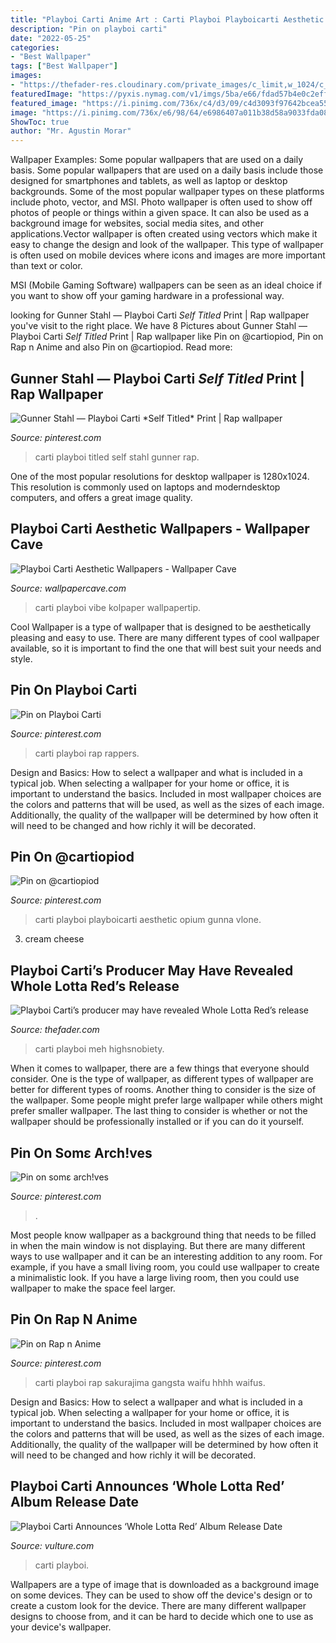 ```yaml
---
title: "Playboi Carti Anime Art : Carti Playboi Playboicarti Aesthetic Opium Gunna Vlone"
description: "Pin on playboi carti"
date: "2022-05-25"
categories:
- "Best Wallpaper"
tags: ["Best Wallpaper"]
images:
- "https://thefader-res.cloudinary.com/private_images/c_limit,w_1024/c_crop,h_533,w_1024,x_0,y_127,f_auto,q_auto:eco/GettyImages-1181414702_d88qa6/GettyImages-1181414702_d88qa6.jpg"
featuredImage: "https://pyxis.nymag.com/v1/imgs/5ba/e66/fdad57b4e0c2eff60be5a4913ede9d0eff-playboi-carti.1x.rsocial.w1200.jpg"
featured_image: "https://i.pinimg.com/736x/c4/d3/09/c4d3093f97642bcea55661ff25d91921.jpg"
image: "https://i.pinimg.com/736x/e6/98/64/e6986407a011b38d58a9033fda088800.jpg"
ShowToc: true
author: "Mr. Agustin Morar"
---
```



Wallpaper Examples: Some popular wallpapers that are used on a daily basis.
Some popular wallpapers that are used on a daily basis include those designed for smartphones and tablets, as well as laptop or desktop backgrounds. Some of the most popular wallpaper types on these platforms include photo, vector, and MSI. 
Photo wallpaper is often used to show off photos of people or things within a given space. It can also be used as a background image for websites, social media sites, and other applications.Vector wallpaper is often created using vectors which make it easy to change the design and look of the wallpaper. This type of wallpaper is often used on mobile devices where icons and images are more important than text or color. 

MSI (Mobile Gaming Software) wallpapers can be seen as an ideal choice if you want to show off your gaming hardware in a professional way.

	

		
looking for Gunner Stahl — Playboi Carti *Self Titled* Print | Rap wallpaper you've visit to the right place. We have 8 Pictures about Gunner Stahl — Playboi Carti *Self Titled* Print | Rap wallpaper like Pin on @cartiopiod, Pin on Rap n Anime and also Pin on @cartiopiod. Read more:
		
    
## Gunner Stahl — Playboi Carti *Self Titled* Print | Rap Wallpaper

<img loading=lazy src="https://i.pinimg.com/736x/d2/59/bd/d259bd3e0df18d003dde8eda41444480.jpg" onerror="this.onerror=null;this.src='https://tse1.mm.bing.net/th?id=OIP.yQjGRT-8X9qrHleDbIaRpgHaLL&amp;pid=15.1';" alt="Gunner Stahl — Playboi Carti *Self Titled* Print | Rap wallpaper">

_Source: pinterest.com_

>carti playboi titled self stahl gunner rap. 

	

One of the most popular resolutions for desktop wallpaper is 1280x1024. This resolution is commonly used on laptops and moderndesktop computers, and offers a great image quality.

    
## Playboi Carti Aesthetic Wallpapers - Wallpaper Cave

<img loading=lazy src="https://wallpapercave.com/wp/wp5330364.png" onerror="this.onerror=null;this.src='https://tse3.mm.bing.net/th?id=OIP.1QS-KYpUy1oMZPMBOhaGhQHaHV&amp;pid=15.1';" alt="Playboi Carti Aesthetic Wallpapers - Wallpaper Cave">

_Source: wallpapercave.com_

>carti playboi vibe kolpaper wallpapertip. 

	

Cool Wallpaper is a type of wallpaper that is designed to be aesthetically pleasing and easy to use. There are many different types of cool wallpaper available, so it is important to find the one that will best suit your needs and style.

    
## Pin On Playboi Carti

<img loading=lazy src="https://i.pinimg.com/736x/c4/d3/09/c4d3093f97642bcea55661ff25d91921.jpg" onerror="this.onerror=null;this.src='https://tse3.mm.bing.net/th?id=OIP.zwR1HI__6FcWW7TrBvVtbgHaNL&amp;pid=15.1';" alt="Pin on Playboi Carti">

_Source: pinterest.com_

>carti playboi rap rappers. 

	

Design and Basics: How to select a wallpaper and what is included in a typical job.
When selecting a wallpaper for your home or office, it is important to understand the basics. Included in most wallpaper choices are the colors and patterns that will be used, as well as the sizes of each image. Additionally, the quality of the wallpaper will be determined by how often it will need to be changed and how richly it will be decorated.

    
## Pin On @cartiopiod

<img loading=lazy src="https://i.pinimg.com/736x/50/80/82/508082b5e8ac8375fa7224114d5588f3.jpg" onerror="this.onerror=null;this.src='https://tse1.mm.bing.net/th?id=OIP.eN1d900yLgOQCJRkPxl8QAHaLH&amp;pid=15.1';" alt="Pin on @cartiopiod">

_Source: pinterest.com_

>carti playboi playboicarti aesthetic opium gunna vlone. 

	

3. cream cheese 

    
## Playboi Carti’s Producer May Have Revealed Whole Lotta Red’s Release

<img loading=lazy src="https://thefader-res.cloudinary.com/private_images/c_limit,w_1024/c_crop,h_533,w_1024,x_0,y_127,f_auto,q_auto:eco/GettyImages-1181414702_d88qa6/GettyImages-1181414702_d88qa6.jpg" onerror="this.onerror=null;this.src='https://tse3.mm.bing.net/th?id=OIP.xhjqlUK-lOv7XURjqp5daAHaD2&amp;pid=15.1';" alt="Playboi Carti’s producer may have revealed Whole Lotta Red’s release">

_Source: thefader.com_

>carti playboi meh highsnobiety. 

	

When it comes to wallpaper, there are a few things that everyone should consider. One is the type of wallpaper, as different types of wallpaper are better for different types of rooms. Another thing to consider is the size of the wallpaper. Some people might prefer large wallpaper while others might prefer smaller wallpaper. The last thing to consider is whether or not the wallpaper should be professionally installed or if you can do it yourself.

    
## Pin On Somε Arch!ves

<img loading=lazy src="https://i.pinimg.com/736x/c7/f0/c4/c7f0c4bd99ef563f2d6afffec07c2f28.jpg" onerror="this.onerror=null;this.src='https://tse3.mm.bing.net/th?id=OIP.X3S-e4z4YycunAxAGmS8tAHaIx&amp;pid=15.1';" alt="Pin on somε arch!ves">

_Source: pinterest.com_

>. 

	

Most people know wallpaper as a background thing that needs to be filled in when the main window is not displaying. But there are many different ways to use wallpaper and it can be an interesting addition to any room. For example, if you have a small living room, you could use wallpaper to create a minimalistic look. If you have a large living room, then you could use wallpaper to make the space feel larger.

    
## Pin On Rap N Anime

<img loading=lazy src="https://i.pinimg.com/736x/e6/98/64/e6986407a011b38d58a9033fda088800.jpg" onerror="this.onerror=null;this.src='https://tse2.mm.bing.net/th?id=OIP.Wo_Ljz6dWv5Xgu1fZvb1UQHaLf&amp;pid=15.1';" alt="Pin on Rap n Anime">

_Source: pinterest.com_

>carti playboi rap sakurajima gangsta waifu hhhh waifus. 

	

Design and Basics: How to select a wallpaper and what is included in a typical job.
When selecting a wallpaper for your home or office, it is important to understand the basics. Included in most wallpaper choices are the colors and patterns that will be used, as well as the sizes of each image. Additionally, the quality of the wallpaper will be determined by how often it will need to be changed and how richly it will be decorated.

    
## Playboi Carti Announces ‘Whole Lotta Red’ Album Release Date

<img loading=lazy src="https://pyxis.nymag.com/v1/imgs/5ba/e66/fdad57b4e0c2eff60be5a4913ede9d0eff-playboi-carti.1x.rsocial.w1200.jpg" onerror="this.onerror=null;this.src='https://tse1.mm.bing.net/th?id=OIP.uQKZKnhCYGn65JfPb1J-3wHaD4&amp;pid=15.1';" alt="Playboi Carti Announces ‘Whole Lotta Red’ Album Release Date">

_Source: vulture.com_

>carti playboi. 

	

Wallpapers are a type of image that is downloaded as a background image on some devices. They can be used to show off the device's design or to create a custom look for the device. There are many different wallpaper designs to choose from, and it can be hard to decide which one to use as your device's wallpaper.

